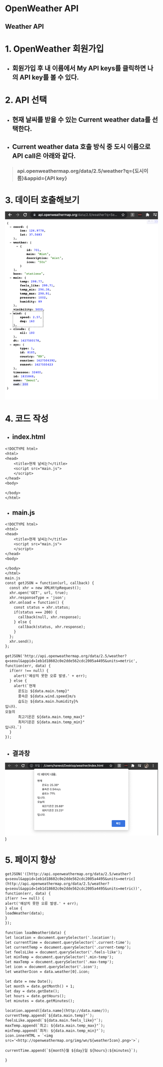# OpenWeather API
## Weather API

# 1. OpenWeather 회원가입
- ## 회원가입 후 내 이름에서 My API keys를 클릭하면 나의 API key를 볼 수 있다.

# 2. API 선택
- ## 현재 날씨를 받을 수 있는 Current weather data를 선택한다.
- ## Current weather data 호출 방식 중 도시 이름으로 API call은 아래와 같다.
> ### api.openweathermap.org/data/2.5/weather?q={도시이름}&appid={API key}

# 3. 데이터 호출해보기
![(/images_otyvs1109_post_85bd5efc-e74e-4062-a89e-66a5de99def8_Untitled.png)](https://github.com/star2871/TIL/blob/master/%ED%94%84%EB%A1%9C%EC%A0%9D%ED%8A%B8%ED%95%98%EB%A9%B4%EC%84%9C%20%EC%83%88%EB%A1%9C%20%EC%95%8C%EA%B2%8C%EB%90%9C%20%EB%82%B4%EC%9A%A9/images_otyvs1109_post_85bd5efc-e74e-4062-a89e-66a5de99def8_Untitled.png)

# 4. 코드 작성
  - ## index.html
  ```
  <!DOCTYPE html>
  <html>
  <head>
      <title>현재 날씨는?</title>
      <script src="main.js">
      </script>
  </head>
  <body>
      
  </body>
  </html>
  ```

  - ## main.js
  ```
  <!DOCTYPE html>
  <html>
  <head>
      <title>현재 날씨는?</title>
      <script src="main.js">
      </script>
  </head>
  <body>
      
  </body>
  </html>
  main.js
  const getJSON = function(url, callback) {
    const xhr = new XMLHttpRequest();
    xhr.open('GET', url, true);
    xhr.responseType = 'json';
    xhr.onload = function() {
      const status = xhr.status;
      if(status === 200) {
        callback(null, xhr.response);
      } else {
        callback(status, xhr.response);
      }
    };
    xhr.send();
  };

  getJSON('http://api.openweathermap.org/data/2.5/weather?q=seoul&appid=1eb1d18602c0e2dde562cdc2005a4495&units=metric',
  function(err, data) {
    if(err !== null) {
      alert('예상치 못한 오류 발생.' + err);
    } else {
      alert(`현재
        온도는 ${data.main.temp}°
        풍속은 ${data.wind.speed}m/s
        습도는 ${data.main.humidity}%
  입니다.
  오늘의
        최고기온은 ${data.main.temp_max}°
        최저기온은 ${data.main.temp_min}°
  입니다.`)
    }
  });
  ```
  - ## 결과창
  ![/images_otyvs1109_post_25553726-c7ba-47b4-af92-5c6382de2d9c_Untitled%201.png](https://github.com/star2871/TIL/blob/master/%ED%94%84%EB%A1%9C%EC%A0%9D%ED%8A%B8%ED%95%98%EB%A9%B4%EC%84%9C%20%EC%83%88%EB%A1%9C%20%EC%95%8C%EA%B2%8C%EB%90%9C%20%EB%82%B4%EC%9A%A9/images_otyvs1109_post_25553726-c7ba-47b4-af92-5c6382de2d9c_Untitled%201.png))

# 5. 페이지 향상
```
getJSON('([http://api.openweathermap.org/data/2.5/weather?q=seoul&appid=1eb1d18602c0e2dde562cdc2005a4495&units=metric](http://api.openweathermap.org/data/2.5/weather?q=seoul&appid=1eb1d18602c0e2dde562cdc2005a4495&units=metric))',
function(err, data) {
if(err !== null) {
alert('예상치 못한 오류 발생.' + err);
} else {
loadWeather(data);
}
});

function loadWeather(data) {
let location = document.querySelector('.location');
let currentTime = document.querySelector('.current-time');
let currentTemp = document.querySelector('.current-temp');
let feelsLike = document.querySelector('.feels-like');
let minTemp = document.querySelector('.min-temp');
let maxTemp = document.querySelector('.max-temp');
let icon = document.querySelector('.icon');
let weatherIcon = data.weather[0].icon;

let date = new Date();
let month = date.getMonth() + 1;
let day = date.getDate();
let hours = date.getHours();
let minutes = date.getMinutes();

location.append([data.name](http://data.name/));
currentTemp.append(`${data.main.temp}°`);
feelsLike.append(`${data.main.feels_like}°`);
maxTemp.append(`최고: ${data.main.temp_max}°`);
minTemp.append(`최저: ${data.main.temp_min}°`);
icon.innerHTML = `<img src='<http://openweathermap.org/img/wn/${weatherIcon}.png>'>`;

currentTime.append(`${month}월 ${day}일 ${hours}:${minutes}`);

}
```
